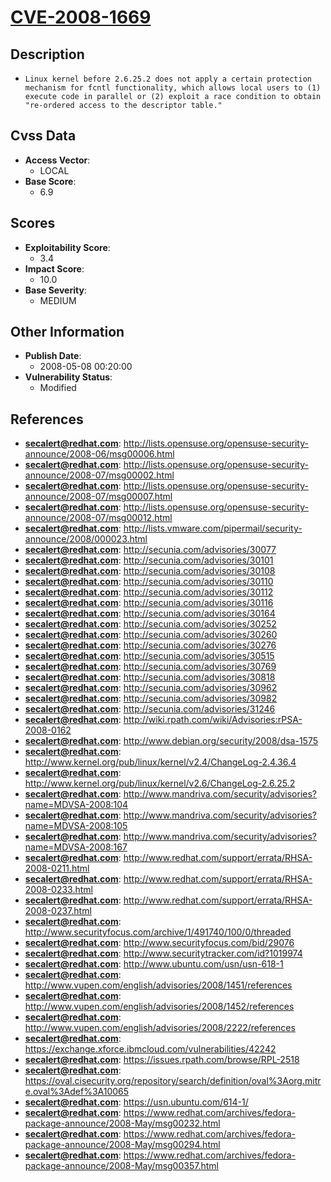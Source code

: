 
# [CVE-2008-1669](http://lists.opensuse.org/opensuse-security-announce/2008-06/msg00006.html)

## Description

- `Linux kernel before 2.6.25.2 does not apply a certain protection mechanism for fcntl functionality, which allows local users to (1) execute code in parallel or (2) exploit a race condition to obtain "re-ordered access to the descriptor table."`

## Cvss Data

- **Access Vector**:
  - LOCAL
- **Base Score**:
  - 6.9

## Scores

- **Exploitability Score**:
  - 3.4
- **Impact Score**:
  - 10.0
- **Base Severity**:
  - MEDIUM

## Other Information

- **Publish Date**:
  - 2008-05-08 00:20:00
- **Vulnerability Status**:
  - Modified

## References

- **secalert@redhat.com**: http://lists.opensuse.org/opensuse-security-announce/2008-06/msg00006.html
- **secalert@redhat.com**: http://lists.opensuse.org/opensuse-security-announce/2008-07/msg00002.html
- **secalert@redhat.com**: http://lists.opensuse.org/opensuse-security-announce/2008-07/msg00007.html
- **secalert@redhat.com**: http://lists.opensuse.org/opensuse-security-announce/2008-07/msg00012.html
- **secalert@redhat.com**: http://lists.vmware.com/pipermail/security-announce/2008/000023.html
- **secalert@redhat.com**: http://secunia.com/advisories/30077
- **secalert@redhat.com**: http://secunia.com/advisories/30101
- **secalert@redhat.com**: http://secunia.com/advisories/30108
- **secalert@redhat.com**: http://secunia.com/advisories/30110
- **secalert@redhat.com**: http://secunia.com/advisories/30112
- **secalert@redhat.com**: http://secunia.com/advisories/30116
- **secalert@redhat.com**: http://secunia.com/advisories/30164
- **secalert@redhat.com**: http://secunia.com/advisories/30252
- **secalert@redhat.com**: http://secunia.com/advisories/30260
- **secalert@redhat.com**: http://secunia.com/advisories/30276
- **secalert@redhat.com**: http://secunia.com/advisories/30515
- **secalert@redhat.com**: http://secunia.com/advisories/30769
- **secalert@redhat.com**: http://secunia.com/advisories/30818
- **secalert@redhat.com**: http://secunia.com/advisories/30962
- **secalert@redhat.com**: http://secunia.com/advisories/30982
- **secalert@redhat.com**: http://secunia.com/advisories/31246
- **secalert@redhat.com**: http://wiki.rpath.com/wiki/Advisories:rPSA-2008-0162
- **secalert@redhat.com**: http://www.debian.org/security/2008/dsa-1575
- **secalert@redhat.com**: http://www.kernel.org/pub/linux/kernel/v2.4/ChangeLog-2.4.36.4
- **secalert@redhat.com**: http://www.kernel.org/pub/linux/kernel/v2.6/ChangeLog-2.6.25.2
- **secalert@redhat.com**: http://www.mandriva.com/security/advisories?name=MDVSA-2008:104
- **secalert@redhat.com**: http://www.mandriva.com/security/advisories?name=MDVSA-2008:105
- **secalert@redhat.com**: http://www.mandriva.com/security/advisories?name=MDVSA-2008:167
- **secalert@redhat.com**: http://www.redhat.com/support/errata/RHSA-2008-0211.html
- **secalert@redhat.com**: http://www.redhat.com/support/errata/RHSA-2008-0233.html
- **secalert@redhat.com**: http://www.redhat.com/support/errata/RHSA-2008-0237.html
- **secalert@redhat.com**: http://www.securityfocus.com/archive/1/491740/100/0/threaded
- **secalert@redhat.com**: http://www.securityfocus.com/bid/29076
- **secalert@redhat.com**: http://www.securitytracker.com/id?1019974
- **secalert@redhat.com**: http://www.ubuntu.com/usn/usn-618-1
- **secalert@redhat.com**: http://www.vupen.com/english/advisories/2008/1451/references
- **secalert@redhat.com**: http://www.vupen.com/english/advisories/2008/1452/references
- **secalert@redhat.com**: http://www.vupen.com/english/advisories/2008/2222/references
- **secalert@redhat.com**: https://exchange.xforce.ibmcloud.com/vulnerabilities/42242
- **secalert@redhat.com**: https://issues.rpath.com/browse/RPL-2518
- **secalert@redhat.com**: https://oval.cisecurity.org/repository/search/definition/oval%3Aorg.mitre.oval%3Adef%3A10065
- **secalert@redhat.com**: https://usn.ubuntu.com/614-1/
- **secalert@redhat.com**: https://www.redhat.com/archives/fedora-package-announce/2008-May/msg00232.html
- **secalert@redhat.com**: https://www.redhat.com/archives/fedora-package-announce/2008-May/msg00294.html
- **secalert@redhat.com**: https://www.redhat.com/archives/fedora-package-announce/2008-May/msg00357.html

